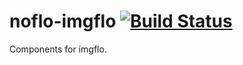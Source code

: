 # noflo-imgflo [![Build Status](https://secure.travis-ci.org/vilson/noflo-imgflo.png?branch=master)](http://travis-ci.org/vilson/noflo-imgflo)

Components for imgflo.
